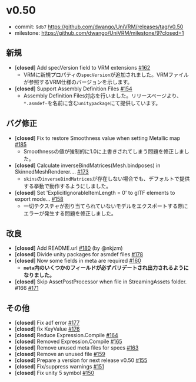 # v0.50

- commit: `9db7` https://github.com/dwango/UniVRM/releases/tag/v0.50
- milestone: https://github.com/dwango/UniVRM/milestone/9?closed=1

## 新規
- [**closed**] Add specVersion field to VRM extensions [#162](https://github.com/dwango/UniVRM/pull/162)
  - VRMに新規プロパティの`specVersion`が追加されました。VRMファイルが参照するVRM仕様のバージョンを示します。
- [**closed**] Support Assembly Definition Files [#154](https://github.com/dwango/UniVRM/pull/154)
  - Assembly Definition Files対応を行いました。リリースページより、`*.asmdef-`を名前に含む`unitypackage`にて提供しています。

## バグ修正
- [**closed**] Fix to restore Smoothness value when setting Metallic map [#185](https://github.com/dwango/UniVRM/pull/185)
  - Smoothnessの値が強制的に1.0に上書きされてしまう問題を修正しました。
- [**closed**] Calculate inverseBindMatrices(Mesh.bindposes) in SkinnedMeshRenderer.… [#173](https://github.com/dwango/UniVRM/pull/173)
  - `skins`の`inverseBindMatrices`が存在しない場合でも、デフォルトで提供する挙動で動作するようにしました。
- [**closed**] Set 'ExplicitIgnorableItemLength = 0' to glTF elements to export mode… [#158](https://github.com/dwango/UniVRM/pull/158)
  - 一切テクスチャが割り当てられていないモデルをエクスポートする際にエラーが発生する問題を修正しました。

## 改良
- [**closed**] Add README.url [#180](https://github.com/dwango/UniVRM/pull/180) (by @nkjzm)
- [**closed**] Divide unity packages for asmdef files [#178](https://github.com/dwango/UniVRM/pull/178)
- [**closed**] Now some fields in meta are required [#160](https://github.com/dwango/UniVRM/pull/160)
  - **`meta`内のいくつかのフィールドが必ずバリデートされ出力されるようになりました。**
- [**closed**] Skip AssetPostProcessor when file in StreamingAssets folder. #166 [#171](https://github.com/dwango/UniVRM/pull/171)

## その他

- [**closed**] Fix adf error [#177](https://github.com/dwango/UniVRM/pull/177)
- [**closed**] fix KeyValue [#176](https://github.com/dwango/UniVRM/pull/176)
- [**closed**] Reduce Expression.Compile [#164](https://github.com/dwango/UniVRM/pull/164)
- [**closed**] Removed Expression.Compile [#165](https://github.com/dwango/UniVRM/pull/165)
- [**closed**] Remove unused meta files for specs [#163](https://github.com/dwango/UniVRM/pull/163)
- [**closed**] Remove an unused file [#159](https://github.com/dwango/UniVRM/pull/159)
- [**closed**] Prepare a version for next release v0.50 [#155](https://github.com/dwango/UniVRM/pull/155)
- [**closed**] Fix/suppress warnings [#151](https://github.com/dwango/UniVRM/pull/151)
- [**closed**] Fix unity 5 symbol [#150](https://github.com/dwango/UniVRM/pull/150)
